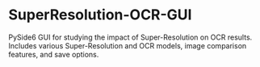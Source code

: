 # SuperResolution-OCR-GUI
PySide6 GUI for studying the impact of Super-Resolution on OCR results. Includes various Super-Resolution and OCR models, image comparison features, and save options.

